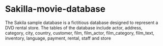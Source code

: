 # Sakilla-movie-database
The Sakila sample database is a fictitious database designed to represent a DVD rental store. The tables of the database include actor, address, category, city, country, customer, film, film_actor, film_category, film_text, inventory, language, payment, rental, staff and store
